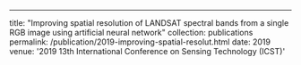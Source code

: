 ---
title: "Improving spatial resolution of LANDSAT spectral bands from a single RGB image using artificial neural network"
collection: publications
permalink: /publication/2019-improving-spatial-resolut.html
date: 2019
venue: '2019 13th International Conference on Sensing Technology (ICST)'